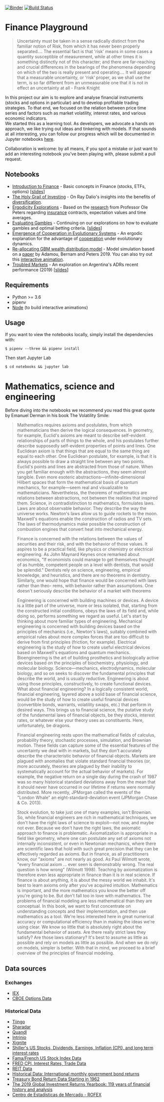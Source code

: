 [![Binder](https://mybinder.org/badge_logo.svg)](https://mybinder.org/v2/gh/lambdaclass/finance_playground/master)
[![Build Status](https://travis-ci.org/lambdaclass/finance_playground.svg?branch=master)](https://travis-ci.org/lambdaclass/finance_playground)

Finance Playground
==============================

> Uncertainty must be taken in a sense radically distinct from the familiar notion of Risk, from which it has never been properly separated.... The essential fact is that 'risk' means in some cases a quantity susceptible of measurement, while at other times it is something distinctly not of this character; and there are far-reaching and crucial differences in the bearings of the phenomena depending on which of the two is really present and operating.... It will appear that a measurable uncertainty, or 'risk' proper, as we shall use the term, is so far different from an unmeasurable one that it is not in effect an uncertainty at all - Frank Knight

In this project our aim is to explore and analyse financial instruments (stocks and options in particular) and to develop profitable trading strategies. To that end, we focused on the relation between price time series and factors such as market volatility, interest rates, and various economic indicators.  
We started this as a learning tool. As developers, we advocate a hands on approach, we like trying out ideas and tinkering with models. If that sounds at all interesting, you can follow our progress which will be documented in Jupyter notebooks [here](https://mybinder.org/v2/gh/lambdaclass/finance_playground/master).

Collaboration is welcome: by all means, if you spot a mistake or just want to add an interesting notebook you've been playing with, please submit a pull request.


## Notebooks

- [Introduction to Finance](https://lambdaclass.com/finance_playground/intro-finance.html) - Basic concepts in Finance (stocks, ETFs, options) \[[slides](https://lambdaclass.com/finance_playground/intro-finance.slides.html)\]
- [The Holy Grail of Investing](https://lambdaclass.com/finance_playground/diversification-dalio-holy-grail.html) - On Ray Dalio's insights into the benefits of [diversification](https://www.investopedia.com/video/play/ray-dalio-his-portfolio-holy-grail/).
- [Ergodicity Explorations](https://lambdaclass.com/finance_playground/ergodicity/ergodicity-explorations.html) - Based on the [research](https://ergodicityeconomics.com/lecture-notes/) from Professor Ole Peters regarding [insurance](https://arxiv.org/abs/1507.04655) contracts, expectation values and time averages.
- [Evaluating Gambles](https://lambdaclass.com/finance_playground/ergodicity/evaluating-gambles-presentation.html) - Continuing on our explorations on how to evaluate gambles and optimal betting criteria. \[[slides](https://lambdaclass.com/finance_playground/ergodicity/evaluating-gambles-presentation.slides.html)\]
- [Emergence of Cooperation in Evolutionary Systems](https://lambdaclass.com/finance_playground/ergodicity/emergence-of-cooperation.html) - An ergodic explanation for the advantage of [cooperation](https://arxiv.org/abs/1506.03414) under evolutionary dynamics.
- [Re-allocating GBM wealth distribution model](https://lambdaclass.com/finance_playground/ergodicity/RGBM.html) - Model simulation based on a [paper](https://papers.ssrn.com/sol3/papers.cfm?abstract_id=2794830) by Adamou, Bernam and Peters 2019. You can also try out this [interactive animation](https://lambdaclass.com/finance_playground/rgbm_animation/index.html).
- [Troubled Markets](https://lambdaclass.com/finance_playground/options/0.6-troubled-markets-and-volatility.html) - An exploration on Argentina's ADRs recent performance (2019) \[[slides](https://lambdaclass.com/finance_playground/options/0.6-troubled-markets-and-volatility.slides.html)\]


## Requirements

- Python >= 3.6
- pipenv
- [Node](https://nodejs.org) (to build interactive animations)

## Usage

If you want to view the notebooks locally, simply install the dependencies with:

```shell
$ pipenv --three && pipenv install
```

Then start Jupyter Lab

```shell
$ cd notebooks && jupyter lab
```

# Mathematics, science and engineering
Before diving into the notebooks we recommend you read this great quote by Emanuel Derman in his book The Volatility Smile:

>Mathematics requires axioms and postulates, from which mathematicians then derive the logical consequences. In geometry, for example, Euclid's axioms are meant to describe self-evident relationships of parts of things to the whole, and his postulates further describe supposedly self-evident properties of points and lines. One Euclidean axiom is that things that are equal to
the same thing are equal to each other. One Euclidean postulate, for example, is that it is always possible to draw a straight line between any two points.
Euclid's points and lines are abstracted from those of nature. When you get familiar enough with the abstractions, they seem almost tangible. Even more esoteric abstractions—infinite-dimensional Hilbert spaces that
form the mathematical basis of quantum mechanics, for example—seem real and visualizable to mathematicians. Nevertheless, the theorems of mathematics are relations between abstractions, not between the realities
that inspired them.
Science, in contradistinction to mathematics, formulates laws. Laws are about observable behavior. They describe the way the universe works. Newton's laws allow us to guide rockets to the moon. Maxwell's equations enable the construction of radios and TV sets. The laws of thermodynamics make possible the construction of combustion engines that convert heat into mechanical energy.
>
>Finance is concerned with the relations between the values of securities and their risk, and with the behavior of those values. It aspires to be a practical field, like physics or chemistry or electrical engineering. As John Maynard Keynes once remarked about economics, "If economists could manage to get themselves thought of as humble, competent people on a level with dentists, that would be splendid." Dentists rely on science, engineering, empirical knowledge, and heuristics, and there are no theorems in dentistry. Similarly, one would hope that finance would be concerned with laws rather than theo-
rems, with behavior rather than assumptions. One doesn't seriously describe the behavior of a market with theorems
>
>Engineering is concerned with building machines or devices. A device is a little part of the universe, more or less isolated, that, starting from the constructed initial conditions, obeys the laws of its field and, while doing so,
performs something we regard as useful.
Let's start by thinking about more familiar types of engineering. Mechanical engineering is concerned with building devices based on the principles of mechanics (i.e., Newton's laws), suitably combined with empirical rules about more complex forces that are too difficult to derive from first principles (friction, for example). Electrical engineering is the study of how to create useful electrical devices based on Maxwell's equations and quantum mechanics. Bioengineering is the art of building prosthetics and
biologically active devices based on the principles of biochemistry, physiology, and molecular biology.
Science—mechanics, electrodynamics, molecular biology, and so on seeks to discover the fundamental principles that describe the world, and is usually reductive. Engineering is about using those principles, constructively,
to create functional devices.
What about financial engineering? In a logically consistent world, financial engineering, layered above a solid base of financial science, would be the study of how to create useful financial devices (convertible bonds, warrants, volatility swaps, etc.) that perform in desired ways. This brings us to financial science, the putative study of the fundamental laws of financial objects, be
they stocks, interest rates, or whatever else your theory uses as constituents. Here, unfortunately, be dragons.
>
>Financial engineering rests upon the mathematical fields of calculus, probability theory, stochastic processes, simulation, and Brownian motion. These fields can capture some of the essential features of the uncertainty we deal with in markets, but they don't accurately describe the characteristic behavior of financial objects. Markets are plagued with anomalies that violate standard financial theories (or, more accurately, theories are plagued by their inability to systematically account for the actual behavior of markets). For example, the negative return on a single day during the crash of 1987 was so many historical standard deviations away from the mean that it should never have occurred in our lifetime if returns were normally distributed. More recently, JPMorgan called the events of the "London Whale" an eight-standard-deviation event (JPMorgan Chase & Co. 2013). 
>
>Stock evolution, to take just one of many examples, isn't Brownian. So, while financial engineers are rich in mathematical techniques, we don't have the right laws of science to exploit—not now, and maybe not ever.
Because we don't have the right laws, the axiomatic approach to finance is problematic. Axiomatization is appropriate in a field like geometry, where one can postulate any set of axioms not internally inconsistent, or even in Newtonian mechanics, where there are scientific laws that hold with such great precision that they can be effectively regarded as axioms. But in finance, as all practitioners know, our "axioms" are not nearly as good. As Paul Wilmott wrote, "every financial axiom ... ever seen is demonstrably wrong. The real question is how wrong" (Wilmott 1998). Teaching by axiomatization is therefore even less appropriate in finance than it is in real science.
If finance is about anything, it is about the messy world we inhabit. It's best to learn axioms only after you've acquired intuition.
Mathematics is important, and the more mathematics you know the better off you're going to be. But don't fall too in love with mathematics. The problems of financial modeling are less mathematical than they are conceptual. In this book, we want to first concentrate on understanding concepts and their implementation, and then use mathematics as a tool. We're less interested here in great numerical accuracy or computational efficiency than in making the ideas we're using clear.
We know so little that is absolutely right about the fundamental behavior of assets. Are there really strict laws they satisfy? Are those laws stationary? It's best to assume as little as possible and rely on models as little as possible. And when we do rely on models, simpler is better. With that in mind, we proceed to a brief overview of the principles of financial modeling.

## Data sources

### Exchanges

- [IEX](https://iextrading.com/developer/)
- [CBOE Options Data](http://www.cboe.com/delayedquote/quote-table-download)

### Historical Data

- [Tiingo](https://api.tiingo.com/)
- [Sharadar](http://www.sharadar.com)
- [Quandl](https://www.quandl.com/)
- [Intrinio](https://intrinio.com/)
- [Xignite](http://www.xignite.com/)
- [Shiller's US Stocks, Dividends, Earnings, Inflation (CPI), and long term interest rates](http://www.econ.yale.edu/~shiller/data.htm)
- [Fama/French US Stock Index Data](http://mba.tuck.dartmouth.edu/pages/faculty/ken.french/data_library.html)
- [FRED CPI, Interest Rates, Trade Data](https://fred.stlouisfed.org)
- [REIT Data](https://www.reit.com/data-research/reit-market-data/reit-industry-financial-snapshot)
- [Historical Data: International monthly government bond returns](https://eur.figshare.com/articles/Data_Treasury_Bond_Return_Data_Starting_in_1962/8152748)
- [Treasury Bond Return Data Starting in 1962](https://www.mdpi.com/2306-5729/4/3/91)
- [The 2019 Global lnvestment Returns Yearbook: 119 years of financial history and analysis](https://www.credit-suisse.com/about-us-news/en/articles/news-and-expertise/global-investment-returns-yearbook-201902.html)
- [Centro de Estadísticas de Mercado - ROFEX](https://www.rofex.com.ar/cem/Fyo.aspx)
